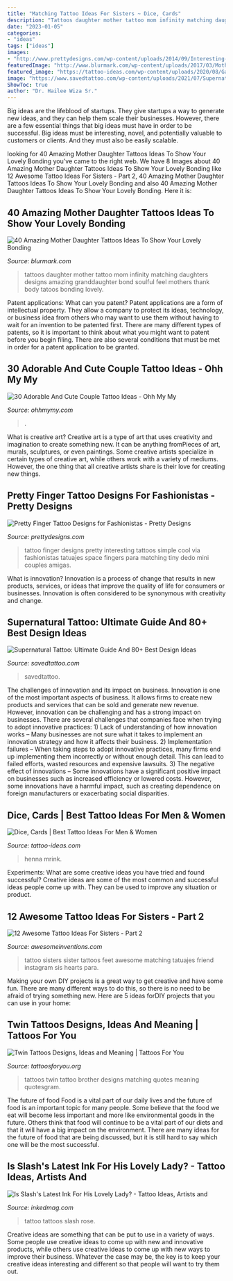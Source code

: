 ```yaml
---
title: "Matching Tattoo Ideas For Sisters ~ Dice, Cards"
description: "Tattoos daughter mother tattoo mom infinity matching daughters designs amazing granddaughter bond soulful feel mothers thank body tatoos bonding lovely"
date: "2023-01-05"
categories:
- "ideas"
tags: ["ideas"]
images:
- "http://www.prettydesigns.com/wp-content/uploads/2014/09/Interesting-Finger-Tattoo.jpg"
featuredImage: "http://www.blurmark.com/wp-content/uploads/2017/03/Mother-Daughter-Tattoo-Design-19.jpg"
featured_image: "https://tattoo-ideas.com/wp-content/uploads/2020/08/Gambling-leg-sleeve-768x902.jpg"
image: "https://www.savedtattoo.com/wp-content/uploads/2021/07/Supernatural-TV-Show-Tattoo-3.jpg"
ShowToc: true
author: "Dr. Hailee Wiza Sr."
---
```



Big ideas are the lifeblood of startups. They give startups a way to generate new ideas, and they can help them scale their businesses. However, there are a few essential things that big ideas must have in order to be successful. Big ideas must be interesting, novel, and potentially valuable to customers or clients. And they must also be easily scalable.

	

		
looking for 40 Amazing Mother Daughter Tattoos Ideas To Show Your Lovely Bonding you've came to the right web. We have 8 Images about 40 Amazing Mother Daughter Tattoos Ideas To Show Your Lovely Bonding like 12 Awesome Tattoo Ideas For Sisters - Part 2, 40 Amazing Mother Daughter Tattoos Ideas To Show Your Lovely Bonding and also 40 Amazing Mother Daughter Tattoos Ideas To Show Your Lovely Bonding. Here it is:
		
    
## 40 Amazing Mother Daughter Tattoos Ideas To Show Your Lovely Bonding

<img loading=lazy src="http://www.blurmark.com/wp-content/uploads/2017/03/Mother-Daughter-Tattoo-Design-19.jpg" onerror="this.onerror=null;this.src='https://tse3.mm.bing.net/th?id=OIP.0f82yRKTDa1FFQPSXJ9c3wD5D5&amp;pid=15.1';" alt="40 Amazing Mother Daughter Tattoos Ideas To Show Your Lovely Bonding">

_Source: blurmark.com_

>tattoos daughter mother tattoo mom infinity matching daughters designs amazing granddaughter bond soulful feel mothers thank body tatoos bonding lovely. 

	

Patent applications: What can you patent?
Patent applications are a form of intellectual property. They allow a company to protect its ideas, technology, or business idea from others who may want to use them without having to wait for an invention to be patented first. There are many different types of patents, so it is important to think about what you might want to patent before you begin filing. There are also several conditions that must be met in order for a patent application to be granted.

    
## 30 Adorable And Cute Couple Tattoo Ideas - Ohh My My

<img loading=lazy src="https://www.ohhmymy.com/wp-content/uploads/2016/12/couple-tattoo.jpg" onerror="this.onerror=null;this.src='https://tse2.mm.bing.net/th?id=OIP.BJXXFJ9hDyvdZquidO9gwwHaKI&amp;pid=15.1';" alt="30 Adorable And Cute Couple Tattoo Ideas - Ohh My My">

_Source: ohhmymy.com_

>. 

	

What is creative art?
Creative art is a type of art that uses creativity and imagination to create something new. It can be anything fromPieces of art, murals, sculptures, or even paintings. Some creative artists specialize in certain types of creative art, while others work with a variety of mediums. However, the one thing that all creative artists share is their love for creating new things.

    
## Pretty Finger Tattoo Designs For Fashionistas - Pretty Designs

<img loading=lazy src="http://www.prettydesigns.com/wp-content/uploads/2014/09/Interesting-Finger-Tattoo.jpg" onerror="this.onerror=null;this.src='https://tse4.mm.bing.net/th?id=OIP.Cji-lsfjV3BTNUIznObxlAHaHa&amp;pid=15.1';" alt="Pretty Finger Tattoo Designs for Fashionistas - Pretty Designs">

_Source: prettydesigns.com_

>tattoo finger designs pretty interesting tattoos simple cool via fashionistas tatuajes space fingers para matching tiny dedo mini couples amigas. 

	

What is innovation?
Innovation is a process of change that results in new products, services, or ideas that improve the quality of life for consumers or businesses. Innovation is often considered to be synonymous with creativity and change.

    
## Supernatural Tattoo: Ultimate Guide And 80+ Best Design Ideas

<img loading=lazy src="https://www.savedtattoo.com/wp-content/uploads/2021/07/Supernatural-TV-Show-Tattoo-3.jpg" onerror="this.onerror=null;this.src='https://tse3.mm.bing.net/th?id=OIP.vfypPEhrWrnT8v4kYDT3wwHaI-&amp;pid=15.1';" alt="Supernatural Tattoo: Ultimate Guide And 80+ Best Design Ideas">

_Source: savedtattoo.com_

>savedtattoo. 

	

The challenges of innovation and its impact on business.
Innovation is one of the most important aspects of business. It allows firms to create new products and services that can be sold and generate new revenue. However, innovation can be challenging and has a strong impact on businesses. There are several challenges that companies face when trying to adopt innovative practices: 1) Lack of understanding of how innovation works – Many businesses are not sure what it takes to implement an innovation strategy and how it affects their business. 2) Implementation failures – When taking steps to adopt innovative practices, many firms end up implementing them incorrectly or without enough detail. This can lead to failed efforts, wasted resources and expensive lawsuits. 3) The negative effect of innovations – Some innovations have a significant positive impact on businesses such as increased efficiency or lowered costs. However, some innovations have a harmful impact, such as creating dependence on foreign manufacturers or exacerbating social disparities.

    
## Dice, Cards | Best Tattoo Ideas For Men &amp; Women

<img loading=lazy src="https://tattoo-ideas.com/wp-content/uploads/2020/08/Gambling-leg-sleeve-768x902.jpg" onerror="this.onerror=null;this.src='https://tse1.mm.bing.net/th?id=OIP.XHquBhqPCptbyt0OOKxfEAHaIs&amp;pid=15.1';" alt="Dice, Cards | Best Tattoo Ideas For Men &amp; Women">

_Source: tattoo-ideas.com_

>henna mrink. 

	

Experiments: What are some creative ideas you have tried and found successful?
Creative ideas are some of the most common and successful ideas people come up with. They can be used to improve any situation or product.

    
## 12 Awesome Tattoo Ideas For Sisters - Part 2

<img loading=lazy src="http://www.awesomeinventions.com/wp-content/uploads/2016/02/sister-tattoo-ideas-feet.jpg" onerror="this.onerror=null;this.src='https://tse1.mm.bing.net/th?id=OIP.b7sm9A9ROYjdQISTJO6sQAHaFo&amp;pid=15.1';" alt="12 Awesome Tattoo Ideas For Sisters - Part 2">

_Source: awesomeinventions.com_

>tattoo sisters sister tattoos feet awesome matching tatuajes friend instagram sis hearts para. 

	

Making your own DIY projects is a great way to get creative and have some fun. There are many different ways to do this, so there is no need to be afraid of trying something new. Here are 5 ideas forDIY projects that you can use in your home: 

    
## Twin Tattoos Designs, Ideas And Meaning | Tattoos For You

<img loading=lazy src="https://www.tattoosforyou.org/wp-content/uploads/2016/03/Twin-Brother-Tattoos.jpg" onerror="this.onerror=null;this.src='https://tse3.mm.bing.net/th?id=OIP.5-hkc8GGCrhagVboy4aDKAHaJ3&amp;pid=15.1';" alt="Twin Tattoos Designs, Ideas and Meaning | Tattoos For You">

_Source: tattoosforyou.org_

>tattoos twin tattoo brother designs matching quotes meaning quotesgram. 

	

The future of food
Food is a vital part of our daily lives and the future of food is an important topic for many people. Some believe that the food we eat will become less important and more like environmental goods in the future. Others think that food will continue to be a vital part of our diets and that it will have a big impact on the environment. There are many ideas for the future of food that are being discussed, but it is still hard to say which one will be the most successful.

    
## Is Slash&#039;s Latest Ink For His Lovely Lady? - Tattoo Ideas, Artists And

<img loading=lazy src="https://www.inkedmag.com/.image/t_share/MTU5MDMyNjI1NzkyMjk2NzI4/screen-shot-2015-01-28-at-115155-am.png" onerror="this.onerror=null;this.src='https://tse2.mm.bing.net/th?id=OIP.ngJdjpg8Ks-szXWdTwocDwHaHa&amp;pid=15.1';" alt="Is Slash&#039;s Latest Ink For His Lovely Lady? - Tattoo Ideas, Artists and">

_Source: inkedmag.com_

>tattoo tattoos slash rose. 

	

Creative ideas are something that can be put to use in a variety of ways. Some people use creative ideas to come up with new and innovative products, while others use creative ideas to come up with new ways to improve their business. Whatever the case may be, the key is to keep your creative ideas interesting and different so that people will want to try them out.

